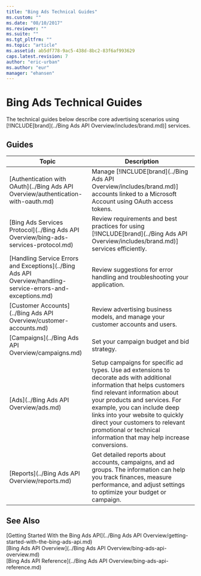 ```yaml
---
title: "Bing Ads Technical Guides"
ms.custom: ""
ms.date: "08/10/2017"
ms.reviewer: ""
ms.suite: ""
ms.tgt_pltfrm: ""
ms.topic: "article"
ms.assetid: ab5df778-9ac5-438d-8bc2-83f6af993629
caps.latest.revision: 7
author: "eric-urban"
ms.author: "eur"
manager: "ehansen"
---
```

# Bing Ads Technical Guides
The technical guides below describe core advertising scenarios using [!INCLUDE[brand](../Bing Ads API Overview/includes/brand.md)] services.

## Guides

|Topic|Description|
|---------|---------------|
|[Authentication with OAuth](../Bing Ads API Overview/authentication-with-oauth.md)|Manage [!INCLUDE[brand](../Bing Ads API Overview/includes/brand.md)] accounts linked to a Microsoft Account using OAuth access tokens.|
|[Bing Ads Services Protocol](../Bing Ads API Overview/bing-ads-services-protocol.md)|Review requirements and best practices for using [!INCLUDE[brand](../Bing Ads API Overview/includes/brand.md)] services efficiently.|
|[Handling Service Errors and Exceptions](../Bing Ads API Overview/handling-service-errors-and-exceptions.md)|Review suggestions for error handling and troubleshooting your application.|
|[Customer Accounts](../Bing Ads API Overview/customer-accounts.md)|Review advertising business models, and manage your customer accounts and users.|
|[Campaigns](../Bing Ads API Overview/campaigns.md)|Set your campaign budget and bid strategy.|
|[Ads](../Bing Ads API Overview/ads.md)|Setup campaigns for specific ad types. Use ad extensions to decorate ads with additional information that helps customers find relevant information about your products and services. For example, you can include deep links into your website to quickly direct your customers to relevant promotional or technical information that may help increase conversions.|
|[Reports](../Bing Ads API Overview/reports.md)|Get detailed reports about accounts, campaigns, and ad groups. The information can help you track finances, measure performance, and adjust settings to optimize your budget or campaign.|

## See Also
[Getting Started With the Bing Ads API](../Bing Ads API Overview/getting-started-with-the-bing-ads-api.md)  
[Bing Ads API Overview](../Bing Ads API Overview/bing-ads-api-overview.md)  
[Bing Ads API Reference](../Bing Ads API Overview/bing-ads-api-reference.md)  

